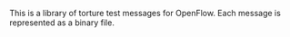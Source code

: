 This is a library of torture test messages for OpenFlow. Each message is
represented as a binary file.
